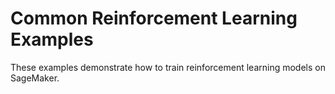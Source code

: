 # Common Reinforcement Learning Examples

These examples demonstrate how to train reinforcement learning models on SageMaker.

